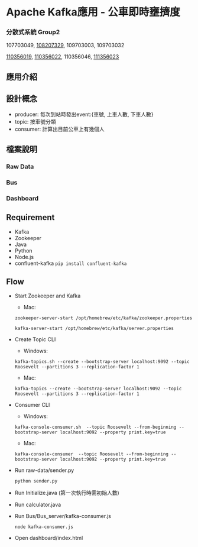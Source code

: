 # Apache Kafka應用 - 公車即時壅擠度

### 分散式系統 Group2

107703049, [108207329](https://github.com/xoxonut), 109703003, 109703032

[110356019](https://github.com/YiChingLLin), [110356022](https://github.com/dabaoku), 110356046, [111356023](https://github.com/106306067)

## 應用介紹

## 設計概念
- producer: 每次到站時發出event:{車號, 上車人數, 下車人數}
- topic: 按車號分類
- consumer: 計算出目前公車上有幾個人

## 檔案說明
### Raw Data

### Bus

### Dashboard

## Requirement
- Kafka
- Zookeeper
- Java
- Python
- Node.js
- confluent-kafka `pip install confluent-kafka`

## Flow
- Start Zookeeper and Kafka
    - Mac: 

    `zookeeper-server-start /opt/homebrew/etc/kafka/zookeeper.properties`

    `kafka-server-start /opt/homebrew/etc/kafka/server.properties`

- Create Topic CLI
    - Windows: 

    `kafka-topics.sh --create --bootstrap-server localhost:9092 --topic Roosevelt --partitions 3 --replication-factor 1`

    - Mac: 

    `kafka-topics --create --bootstrap-server localhost:9092 --topic Roosevelt --partitions 3 --replication-factor 1`

- Consumer CLI
    - Windows: 
    
    `kafka-console-consumer.sh  --topic Roosevelt --from-beginning --bootstrap-server localhost:9092 --property print.key=true `

    - Mac: 
    
    `kafka-console-consumer  --topic Roosevelt --from-beginning --bootstrap-server localhost:9092 --property print.key=true `

- Run raw-data/sender.py

    `python sender.py`

- Run Initialize.java (第一次執行時需初始人數)
- Run calculator.java
- Run Bus/Bus_server/kafka-consumer.js

    `node kafka-consumer.js`

- Open dashboard/index.html